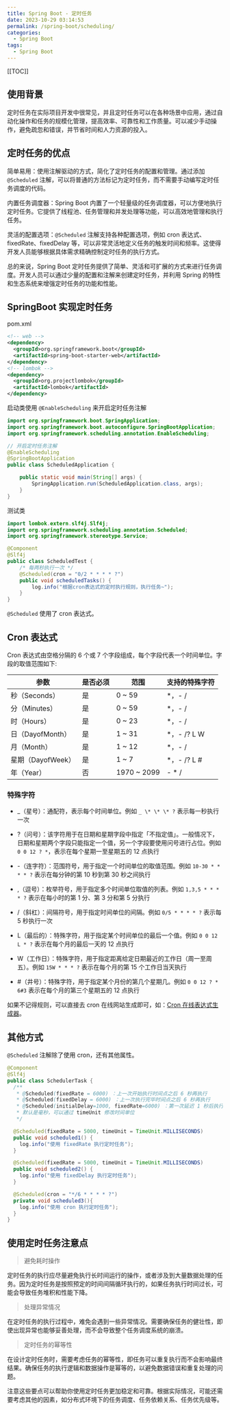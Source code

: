```yaml
---
title: Spring Boot - 定时任务
date: 2023-10-29 03:14:53
permalink: /spring-boot/scheduling/
categories:
  - Spring Boot
tags:
  - Spring Boot
---
```


[[TOC]]

## 使用背景

定时任务在实际项目开发中很常见，并且定时任务可以在各种场景中应用，通过自动化操作和任务的规模化管理，提高效率、可靠性和工作质量。可以减少手动操作，避免疏忽和错误，并节省时间和人力资源的投入。

## 定时任务的优点

简单易用：使用注解驱动的方式，简化了定时任务的配置和管理。通过添加 `@Scheduled` 注解，可以将普通的方法标记为定时任务，而不需要手动编写定时任务调度的代码。

内置任务调度器：Spring Boot 内置了一个轻量级的任务调度器，可以方便地执行定时任务。它提供了线程池、任务管理和并发处理等功能，可以高效地管理和执行任务。

灵活的配置选项：`@Scheduled` 注解支持各种配置选项，例如 cron 表达式、fixedRate、fixedDelay 等，可以非常灵活地定义任务的触发时间和频率。这使得开发人员能够根据具体需求精确控制定时任务的执行方式。

总的来说，Spring Boot 定时任务提供了简单、灵活和可扩展的方式来进行任务调度。开发人员可以通过少量的配置和注解来创建定时任务，并利用 Spring 的特性和生态系统来增强定时任务的功能和性能。

## SpringBoot 实现定时任务

pom.xml

```xml
<!-- web -->
<dependency>
  <groupId>org.springframework.boot</groupId>
  <artifactId>spring-boot-starter-web</artifactId>
</dependency>
<!-- lombok -->
<dependency>
  <groupId>org.projectlombok</groupId>
  <artifactId>lombok</artifactId>
</dependency>
```

启动类使用 `@EnableScheduling` 来开启定时任务注解

```java
import org.springframework.boot.SpringApplication;
import org.springframework.boot.autoconfigure.SpringBootApplication;
import org.springframework.scheduling.annotation.EnableScheduling;

// 开启定时任务注解
@EnableScheduling
@SpringBootApplication
public class ScheduledApplication {

    public static void main(String[] args) {
        SpringApplication.run(ScheduledApplication.class, args);
    }
}
```

测试类

```java
import lombok.extern.slf4j.Slf4j;
import org.springframework.scheduling.annotation.Scheduled;
import org.springframework.stereotype.Service;

@Component
@Slf4j
public class ScheduledTest {
    /* 每两秒执行一次 */
    @Scheduled(cron = "0/2 * * * * ?")
    public void scheduledTasks() {
        log.info("根据cron表达式的定时执行规则，执行任务~");
    }
}
```

`@Scheduled` 使用了 cron 表达式。

## Cron 表达式

Cron 表达式由空格分隔的 6 个或 7 个字段组成，每个字段代表一个时间单位。字段的取值范围如下:

| 参数              | 是否必须 | 范围        | 支持的特殊字符 |
| ----------------- | -------- | ----------- | -------------- |
| 秒（Seconds）     | 是       | 0 ~ 59      | \*，- /        |
| 分（Minutes）     | 是       | 0 ~ 59      | \*，- /        |
| 时（Hours）       | 是       | 0 ~ 23      | \*，- /        |
| 日（DayofMonth）  | 是       | 1 ~ 31      | \*，- /? L W   |
| 月（Month）       | 是       | 1 ~ 12      | \*，- /        |
| 星期（DayofWeek） | 是       | 1 ~ 7       | \*，- /? L #   |
| 年（Year）        | 否       | 1970 ~ 2099 | - \* /         |

### 特殊字符

- _（星号）：通配符，表示每个时间单位。例如 `_ \* \* \* ?` 表示每一秒执行一次
- ?（问号）：该字符用于在日期和星期字段中指定「不指定值」。一般情况下，日期和星期两个字段只能指定一个值，另一个字段要使用问号进行占位。例如 `0 0 12 ? *`，表示在每个星期一至星期五的 12 点执行

- -（连字符）：范围符号，用于指定一个时间单位的取值范围。例如 `10-30 * * * * ?` 表示在每分钟的第 10 秒到第 30 秒之间执行
- ,（逗号）：枚举符号，用于指定多个时间单位取值的列表。例如 `1,3,5 * * * * ?` 表示在每小时的第 1 分、第 3 分和第 5 分执行

- /（斜杠）：间隔符号，用于指定时间单位的间隔。例如 `0/5 * * * * ?` 表示每 5 秒执行一次

- L（最后的）：特殊字符，用于指定某个时间单位的最后一个值。例如 `0 0 12 L * ?` 表示在每个月的最后一天的 12 点执行

- W（工作日）：特殊字符，用于指定距离给定日期最近的工作日（周一至周五）。例如 `15W * * * ?` 表示在每个月的第 15 个工作日当天执行

- #（井号）：特殊字符，用于指定某个月份的第几个星期几。例如 `0 0 12 ? * 6#3` 表示在每个月的第三个星期五的 12 点执行

如果不记得规则，可以直接去 cron 在线网站生成即可，如：[Cron 在线表达式生成器](http://cron.ciding.cc/)。

## 其他方式

`@Scheduled` 注解除了使用 cron，还有其他属性。

```java
@Component
@Slf4j
public class SchedulerTask {
  /**
   * @Scheduled(fixedRate = 6000) ：上一次开始执行时间点之后 6 秒再执行
   * @Scheduled(fixedDelay = 6000) ：上一次执行完毕时间点之后 6 秒再执行
   * @Scheduled(initialDelay=1000, fixedRate=6000) ：第一次延迟 1 秒后执行，之后按 fixedRate 的规则每 6 秒执行一次
   * 默认是毫秒，可以通过 timeUnit 修改时间单位
   */

  @Scheduled(fixedRate = 5000, timeUnit = TimeUnit.MILLISECONDS)
  public void scheduled1() {
    log.info("使用 fixedRate 执行定时任务");
  }

  @Scheduled(fixedRate = 5000, timeUnit = TimeUnit.MILLISECONDS)
  public void scheduled2() {
    log.info("使用 fixedDelay 执行定时任务");
  }

  @Scheduled(cron = "*/6 * * * * ?")
  private void scheduled3(){
    log.info("使用 cron 执行定时任务");
  }
}
```

## 使用定时任务注意点

> 避免耗时操作

定时任务的执行应尽量避免执行长时间运行的操作，或者涉及到大量数据处理的任务。因为定时任务是按照预定的时间间隔循环执行的，如果任务执行时间过长，可能会导致任务堆积和性能下降。

> 处理异常情况

在定时任务的执行过程中，难免会遇到一些异常情况。需要确保任务的健壮性，即使出现异常也能够妥善处理，而不会导致整个任务调度系统的崩溃。

> 定时任务的幂等性

在设计定时任务时，需要考虑任务的幂等性，即任务可以重复执行而不会影响最终结果。确保任务的执行逻辑和数据操作是幂等的，以避免数据错误和重复处理的问题。

注意这些要点可以帮助你使用定时任务更加稳定和可靠。根据实际情况，可能还需要考虑其他的因素，如分布式环境下的任务调度、任务依赖关系、任务优先级等。
